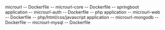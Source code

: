 microurl
    -- Dockerfile
    -- microurl-core
         -- Dockerfile
         -- springboot application
    -- microurl-auth
         -- Dockerfile
         -- php application
    -- microurl-web
         -- Dockerfile
         -- php/html/css/javascript application
    -- microurl-mongodb
         -- Dockerfile
    -- microurl-mysql
         -- Dockerfile
